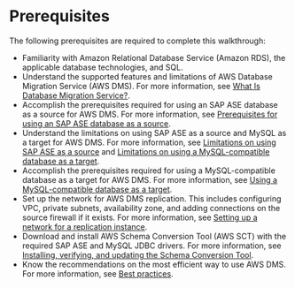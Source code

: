 # Prerequisites<a name="chap-sap-ase-aurora-mysql.prerequisites"></a>

The following prerequisites are required to complete this walkthrough:
+ Familiarity with Amazon Relational Database Service \(Amazon RDS\), the applicable database technologies, and SQL\.
+ Understand the supported features and limitations of AWS Database Migration Service \(AWS DMS\)\. For more information, see [What Is Database Migration Service?](https://docs.aws.amazon.com/dms/latest/userguide/Welcome.html)\.
+ Accomplish the prerequisites required for using an SAP ASE database as a source for AWS DMS\. For more information, see [Prerequisites for using an SAP ASE database as a source](https://docs.aws.amazon.com/dms/latest/userguide/CHAP_Source.SAP.html#CHAP_Source.SAP.Prerequisites)\.
+ Understand the limitations on using SAP ASE as a source and MySQL as a target for AWS DMS\. For more information, see [Limitations on using SAP ASE as a source](https://docs.aws.amazon.com/dms/latest/userguide/CHAP_Source.SAP.html#CHAP_Source.SAP.Limitations) and [Limitations on using a MySQL\-compatible database as a target](https://docs.aws.amazon.com/dms/latest/userguide/CHAP_Target.MySQL.html#CHAP_Target.MySQL.Limitations)\.
+ Accomplish the prerequisites required for using a MySQL\-compatible database as a target for AWS DMS\. For more information, see [Using a MySQL\-compatible database as a target](https://docs.aws.amazon.com/dms/latest/userguide/CHAP_Target.MySQL.html)\.
+ Set up the network for AWS DMS replication\. This includes configuring VPC, private subnets, availability zone, and adding connections on the source firewall if it exists\. For more information, see [Setting up a network for a replication instance](https://docs.aws.amazon.com/dms/latest/userguide/CHAP_ReplicationInstance.VPC.html)\.
+ Download and install AWS Schema Conversion Tool \(AWS SCT\) with the required SAP ASE and MySQL JDBC drivers\. For more information, see [Installing, verifying, and updating the Schema Conversion Tool](https://docs.aws.amazon.com/SchemaConversionTool/latest/userguide/CHAP_Installing.html)\.
+ Know the recommendations on the most efficient way to use AWS DMS\. For more information, see [Best practices](https://docs.aws.amazon.com/dms/latest/userguide/CHAP_BestPractices.html)\.